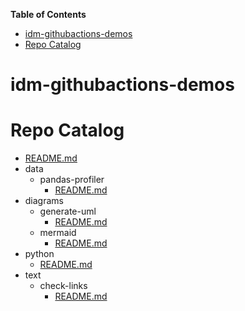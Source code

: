<!-- START doctoc generated TOC please keep comment here to allow auto update -->
<!-- DON'T EDIT THIS SECTION, INSTEAD RE-RUN doctoc TO UPDATE -->
**Table of Contents**

- [idm-githubactions-demos](#idm-githubactions-demos)
- [Repo Catalog](#repo-catalog)

<!-- END doctoc generated TOC please keep comment here to allow auto update -->

# idm-githubactions-demos


# Repo Catalog

<!-- catalog -->

- [README.md](README.md)
- data
  - pandas-profiler
    - [README.md](data/pandas-profiler/README.md)
- diagrams
  - generate-uml
    - [README.md](diagrams/generate-uml/README.md)
  - mermaid
    - [README.md](diagrams/mermaid/README.md)
- python
  - [README.md](python/README.md)
- text
  - check-links
    - [README.md](text/check-links/README.md)

<!-- catalog -->